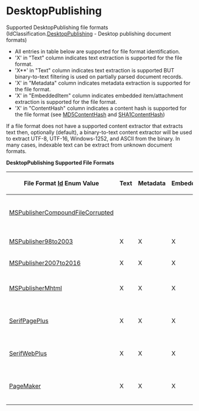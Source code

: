 # DesktopPublishing

Supported DesktopPublishing file formats (IdClassification.<a href="1e3a8090-926a-275b-2e9c-c0851d3c49e2">DesktopPublishing</a> - Desktop publishing document formats)
<ul><li>All entries in table below are supported for file format identification.</li><li>'X' in "Text" column indicates text extraction is supported for the file format.</li><li>'X**' in "Text" column indicates text extraction is supported BUT binary-to-text filtering is used on partially parsed document records.</li><li>'X' in "Metadata" column indicates metadata extraction is supported for the file format.</li><li>'X' in "EmbeddedItem" column indicates embedded item/attachment extraction is supported for the file format.</li><li>'X' in "ContentHash" column indicates a content hash is supported for the file format (see <a href="a852bcf7-e763-6d05-21d0-198c8c9e1fe3">MD5ContentHash</a> and <a href="66becb90-e903-e12d-cf4d-2a8aa6b65937">SHA1ContentHash</a>)</li></ul>






If a file format does not have a supported content extractor that extracts text then, optionally (default), a binary-to-text content extractor will be used to extract UTF-8, UTF-16, Windows-1252, and ASCII from the binary. In many cases, indexable text can be extract from unknown document formats.


<p><strong>DesktopPublishing Supported File Formats</strong></p><table><thead><tr><th><p>

File Format <a href="6f1047fb-7367-c09c-5621-ae7632c8404b">Id</a> Enum Value</p></th>
<th><p>Text</p></th>
<th><p>Metadata</p></th>
<th><p>EmbeddedItem</p></th>
<th><p>ContentHash</p></th>
<th><p>Description</p></th>
</tr></thead><tr><td><p><a href="6f1047fb-7367-c09c-5621-ae7632c8404b">MSPublisherCompoundFileCorrupted</a></p></td>
<td><p /></td>
<td><p /></td>
<td><p /></td>
<td><p /></td>
<td><p>Microsoft Publisher compound file corrupted. Unable to determine specific format version (.pub).</p></td>
</tr><tr><td><p><a href="6f1047fb-7367-c09c-5621-ae7632c8404b">MSPublisher98to2003</a></p></td>
<td><p>X</p></td>
<td><p>X</p></td>
<td><p>X</p></td>
<td><p>X</p></td>
<td><p>Microsoft Publisher 98-2003 (.pub).</p></td>
</tr><tr><td><p><a href="6f1047fb-7367-c09c-5621-ae7632c8404b">MSPublisher2007to2016</a></p></td>
<td><p>X</p></td>
<td><p>X</p></td>
<td><p>X</p></td>
<td><p>X</p></td>
<td><p>Microsoft Publisher 2007-2016 (.pub).</p></td>
</tr><tr><td><p><a href="6f1047fb-7367-c09c-5621-ae7632c8404b">MSPublisherMhtml</a></p></td>
<td><p>X</p></td>
<td><p>X</p></td>
<td><p>X</p></td>
<td><p /></td>
<td><p>Microsoft Publisher exported as MHTML (.mht).</p></td>
</tr><tr><td><p><a href="6f1047fb-7367-c09c-5621-ae7632c8404b">SerifPagePlus</a></p></td>
<td><p>X</p></td>
<td><p>X</p></td>
<td><p>X</p></td>
<td><p /></td>
<td><p>Serif PagePlus desktop publishing (page layout) program developed by Serif (.ppp).</p></td>
</tr><tr><td><p><a href="6f1047fb-7367-c09c-5621-ae7632c8404b">SerifWebPlus</a></p></td>
<td><p>X</p></td>
<td><p>X</p></td>
<td><p>X</p></td>
<td><p /></td>
<td><p>Serif WebPlus website design program for Microsoft Windows (.wpp).</p></td>
</tr><tr><td><p><a href="6f1047fb-7367-c09c-5621-ae7632c8404b">PageMaker</a></p></td>
<td><p>X</p></td>
<td><p>X</p></td>
<td><p>X</p></td>
<td><p /></td>
<td><p>Adobe PageMaker desktop publishing file format (.pm3;.pm4;.pm5;.pm6;.p65;.pm7;.pmd).</p></td>
</tr></table>
